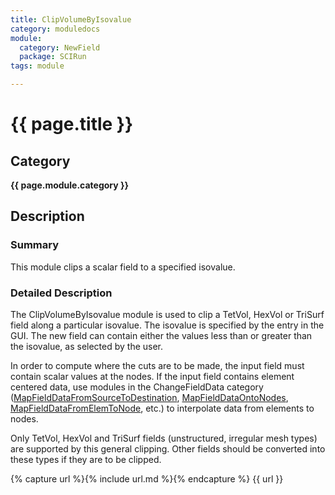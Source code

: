 ```yaml
---
title: ClipVolumeByIsovalue
category: moduledocs
module:
  category: NewField
  package: SCIRun
tags: module

---
```


# {{ page.title }}

## Category

**{{ page.module.category }}**

## Description

### Summary


This module clips a scalar field to a specified isovalue.

### Detailed Description

The ClipVolumeByIsovalue module is used to clip a TetVol, HexVol or TriSurf field along a particular isovalue. The isovalue is specified by the entry in the GUI. The new field can contain either the values less than or greater than the isovalue, as selected by the user.

In order to compute where the cuts are to be made, the input field must contain scalar values at the nodes. If the input field contains element centered data, use modules in the ChangeFieldData category ([MapFieldDataFromSourceToDestination](mapfielddatafromsourcetodestination), [MapFieldDataOntoNodes](mapfielddataontonodes), [MapFieldDataFromElemToNode](mapfielddatafromelemtonode), etc.) to interpolate data from elements to nodes.

Only TetVol, HexVol and TriSurf fields (unstructured, irregular mesh types) are supported by this general clipping. Other fields should be converted into these types if they are to be clipped.

{% capture url %}{% include url.md %}{% endcapture %}
{{ url }}
